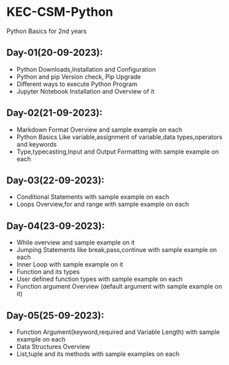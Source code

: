 # KEC-CSM-Python
Python Basics for 2nd years

## Day-01(20-09-2023):
  - Python Downloads,Installation and Configuration
  - Python and pip Version check, Pip Upgrade
  - Different ways to execute Python Program
  - Jupyter Notebook Installation and Overview of it

## Day-02(21-09-2023):
  - Markdown Format Overview and sample example on each
  - Python Basics Like variable,assignment of variable,data types,operators and keywords
  - Type,typecasting,Input and Output Formatting with sample example on each

## Day-03(22-09-2023):
  - Conditional Statements with sample example on each
  - Loops Overview,for and range with sample example on each

## Day-04(23-09-2023):
  - While overview and sample example on it
  - Jumping Statements like break,pass,continue with sample example on each
  - Inner Loop with sample example on it
  - Function and its types
  - User defined function types with sample example on each
  - Function argument Overview (default argument with sample example on it)

## Day-05(25-09-2023):
  - Function Argument(keyword,required and Variable Length) with sample example on each
  - Data Structures Overview
  - List,tuple and its methods with sample examples on each
